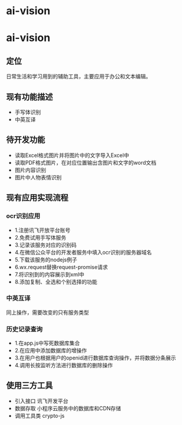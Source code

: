 # ai-vision   
# ai-vision    
## 定位   
日常生活和学习用到的辅助工具，主要应用于办公和文本编辑。    
## 现有功能描述   
- 手写体识别   
- 中英互译   
## 待开发功能   
- 读取Excel格式图片并将图片中的文字导入Excel中   
- 读取PDF格式图片，在对应位置输出含图片和文字的word文档   
- 图片内容识别   
- 图片中人物表情识别   
## 现有应用实现流程   
### ocr识别应用   
- 1.注册讯飞开放平台账号
- 2.免费试用手写体服务
- 3.记录该服务对应的识别码
- 4.在微信公众平台的开发者服务中填入ocr识别的服务器域名
- 5.下载该服务的nodejs例子
- 6.wx.request替换request-promise请求
- 7.将识别到的内容展示到xml中
- 8.添加复制、全选和个别选择的功能
### 中英互译
同上操作，需要改变的只有服务类型
### 历史记录查询
- 1.在app.js中写死数据库集合
- 2.在应用中添加数据库的增操作
- 3.在用户也根据用户的openid进行数据库查询操作，并将数据分条展示
- 4.调用长按监听方法进行数据库的删除操作
## 使用三方工具
- 引入接口 讯飞开发平台
- 数据存取 小程序云服务中的数据库和CDN存储
- 调用工具类 crypto-js 
